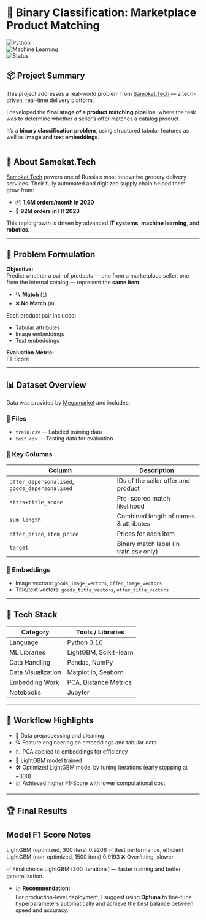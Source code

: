 # 🧠 Binary Classification: Marketplace Product Matching  
![Python](https://img.shields.io/badge/Python-3.10-blue?logo=python)  
![Machine Learning](https://img.shields.io/badge/Type-Machine%20Learning-green)  
![Status](https://img.shields.io/badge/Status-Completed-brightgreen)

## 📦 Project Summary  
This project addresses a real-world problem from [Samokat.Tech](https://samokat.tech) — a tech-driven, real-time delivery platform. 

I developed the **final stage of a product matching pipeline**, where the task was to determine whether a seller’s offer matches a catalog product.

It’s a **binary classification problem**, using structured tabular features as well as **image and text embeddings**.

---

## 🧾 About Samokat.Tech  
[Samokat.Tech](https://samokat.tech) powers one of Russia’s most innovative grocery delivery services. Their fully automated and digitized supply chain helped them grow from:

- 📦 **1.6M orders/month in 2020**  
- 🚀 **92M orders in H1 2023**  

This rapid growth is driven by advanced **IT systems**, **machine learning**, and **robotics**.

---

## 🧠 Problem Formulation  

**Objective:**  
Predict whether a pair of products — one from a marketplace seller, one from the internal catalog — represent the **same item**.

- 🔍 **Match** (`1`)  
- ❌ **No Match** (`0`)  

Each product pair included:
- Tabular attributes
- Image embeddings
- Text embeddings

**Evaluation Metric:**  
F1-Score

---

## 📊 Dataset Overview  

Data was provided by [Megamarket](https://megamarket.ru/) and includes:

### 📁 Files
- `train.csv` — Labeled training data  
- `test.csv` — Testing data for evaluation

### 🔑 Key Columns  
| Column | Description |
|--------|-------------|
| `offer_depersonalised`, `goods_depersonalised` | IDs of the seller offer and product |
| `attrs+title_score` | Pre-scored match likelihood |
| `sum_length` | Combined length of names & attributes |
| `offer_price`, `item_price` | Prices for each item |
| `target` | Binary match label (in train.csv only) |

### 🔎 Embeddings  
- Image vectors: `goods_image_vectors`, `offer_image_vectors`  
- Title/text vectors: `goods_title_vectors`, `offer_title_vectors`

---

## 🔨 Tech Stack  

| Category        | Tools / Libraries                    |
|----------------|---------------------------------------|
| Language        | Python 3.10                          |
| ML Libraries    | LightGBM, Scikit-learn     |
| Data Handling   | Pandas, NumPy                        |
| Data Visualization | Matplotlib, Seaborn |
| Embedding Work  | PCA, Distance Metrics                |
| Notebooks       | Jupyter                              |

---
## 🚀 Workflow Highlights

- 🧹 Data preprocessing and cleaning
- 🔍 Feature engineering on embeddings and tabular data
- 📉 PCA applied to embeddings for efficiency
- 🧠 LightGBM model trained
- 🛠️ Optimized LightGBM model by tuning iterations (early stopping at ~300)
- 📈 Achieved higher F1-Score with lower computational cost

---

## 🏆 Final Results  

 Model          F1 Score  Notes 
--------------------------------
 LightGBM (optimized, 300 iters)  0.9206  ✅ Best performance, efficient 
 LightGBM (non-optimized, 1500 iters)  0.9193  ❌ Overfitting, slower 

✅ Final choice LightGBM (300 iterations) — faster training and better generalization.

- 📈 **Recommendation:**  
  For production-level deployment, I suggest using **Optuna** to fine-tune hyperparameters automatically and achieve the best balance between speed and accuracy.



